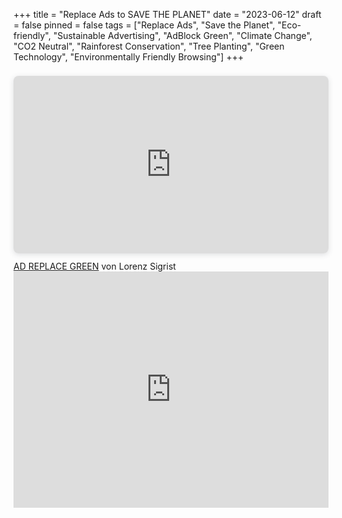 +++
title = "Replace Ads to SAVE THE PLANET"
date = "2023-06-12"
draft = false
pinned = false
tags = ["Replace Ads", "Save the Planet", "Eco-friendly", "Sustainable Advertising", "AdBlock Green", "Climate Change", "CO2 Neutral", "Rainforest Conservation", "Tree Planting", "Green Technology", "Environmentally Friendly Browsing"]
+++
<div style="position: relative; width: 100%; height: 0; padding-top: 56.2500%;
 padding-bottom: 0; box-shadow: 0 2px 8px 0 rgba(63,69,81,0.16); margin-top: 1.6em; margin-bottom: 0.9em; overflow: hidden;
 border-radius: 8px; will-change: transform;">
  <iframe loading="lazy" style="position: absolute; width: 100%; height: 100%; top: 0; left: 0; border: none; padding: 0;margin: 0;"
    src="https:&#x2F;&#x2F;www.canva.com&#x2F;design&#x2F;DAFlgoW8NcI&#x2F;view?embed" allowfullscreen="allowfullscreen" allow="fullscreen">
  </iframe>
</div>
<a href="https:&#x2F;&#x2F;www.canva.com&#x2F;design&#x2F;DAFlgoW8NcI&#x2F;view?utm_content=DAFlgoW8NcI&amp;utm_campaign=designshare&amp;utm_medium=embeds&amp;utm_source=link" target="_blank" rel="noopener">AD REPLACE GREEN</a> von Lorenz Sigrist

<div style="padding:75% 0 0 0;position:relative;"><iframe src="https://player.vimeo.com/video/835325735?badge=0&amp;autopause=0&amp;player_id=0&amp;app_id=58479" frameborder="0" allow="autoplay; fullscreen; picture-in-picture" allowfullscreen style="position:absolute;top:0;left:0;width:100%;height:100%;" title="Lorentz Nicola (1)"></iframe></div><script src="https://player.vimeo.com/api/player.js"></script>